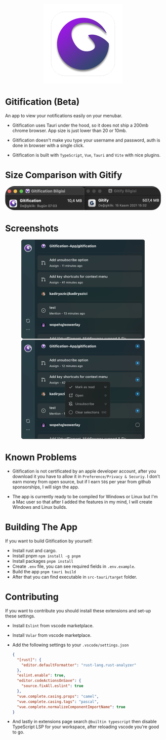 <div align="center">
  <img width="256px" height="256px" src="src-tauri/icons/128x128%402x.png" />
</div>

# Gitification (Beta)
An app to view your notifications easily on your menubar.

- Gitification uses Tauri under the hood, so it does not ship a 200mb chrome browser. App size is just lower than 20 or 10mb.

- Gitification doesn't make you type your username and password, auth is done in browser with a single click.

- Gitification is built with `TypeScript`, `Vue`, `Tauri` and `Vite` with nice plugins.

# Size Comparison with Gitify
<div align="center">
  <img style="border-radius: 30px" src="images/size_comparison.png" />
</div>


# Screenshots
<div align="center">
  <img width="400" src="images/home.png" />
  <img width="400" src="images/contextmenu.png" />
</div>

# Known Problems
-  Gitification is not certificated by an apple developer account, after you download it you have to allow it in `Preference/Privacy & Securiy`. I don't earn money from open source, but if I earn `50$` per year from github sponsorships, I will sign the app.

- The app is currently ready to be compiled for Windows or Linux but I'm a Mac user so that after I added the features in my mind, I will create Windows and Linux builds.

# Building The App
If you want to build Gitification by yourself:

- Install rust and cargo.
- Install pnpm `npm install -g pnpm`
- Install packages `pnpm install`
- Create `.env` file, you can see required fields in `.env.example`.
- Build the app `pnpm tauri build`
- After that you can find executable in `src-tauri/target` folder.

# Contributing
If you want to contribute you should install these extensions and set-up these settings.

- Install `Eslint` from vscode marketplace.
- Install `Volar` from vscode marketplace.
- Add the following settings to your `.vscode/settings.json`

  ```json
  {
    "[rust]": {
      "editor.defaultFormatter": "rust-lang.rust-analyzer"
    },
    "eslint.enable": true,
    "editor.codeActionsOnSave": {
      "source.fixAll.eslint": true
    },
    "vue.complete.casing.props": "camel",
    "vue.complete.casing.tags": "pascal",
    "vue.complete.normalizeComponentImportName": true
  }
  ```
- And lastly in extensions page search `@builtin typescript` then disable TypeScript LSP for your workspace, after reloading vscode you're good to go.
